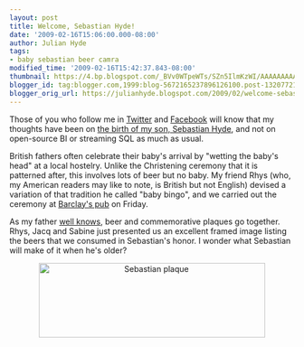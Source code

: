```yaml
---
layout: post
title: Welcome, Sebastian Hyde!
date: '2009-02-16T15:06:00.000-08:00'
author: Julian Hyde
tags:
- baby sebastian beer camra
modified_time: '2009-02-16T15:42:37.843-08:00'
thumbnail: https://4.bp.blogspot.com/_BVv0WTpeWTs/SZn5IlmKzWI/AAAAAAAAAC8/PpFDp3Zde0E/s72-c/sebastian.jpg
blogger_id: tag:blogger.com,1999:blog-5672165237896126100.post-1320772154487808157
blogger_orig_url: https://julianhyde.blogspot.com/2009/02/welcome-sebastian-hyde.html
---
```


Those of you who follow me in
[Twitter](https://twitter.com/julianhyde) and
[Facebook](http://www.facebook.com/profile.php?id=706953192)
will know that my thoughts have been on
[the birth of my son, Sebastian Hyde](http://www.facebook.com/album.php?aid=65483&amp;id=706953192),
and not on open-source BI or streaming SQL as much as usual.

British fathers often celebrate their baby's arrival by "wetting the
baby's head" at a local hostelry. Unlike the Christening ceremony that
it is patterned after, this involves lots of beer but no baby. My
friend Rhys (who, my American readers may like to note, is British but
not English) devised a variation of that tradition he called "baby
bingo", and we carried out the ceremony at
[Barclay's pub](http://www.barclayspub.com/) on Friday.

As my father
[well knows](https://web.archive.org/web/20080115184417/http://www.expressandstar.com/2007/10/06/festival-pot-tribute-to-legend/),
beer and commemorative plaques go together. Rhys, Jacq and Sabine just
presented us an excellent framed image listing the beers that we
consumed in Sebastian's honor. I wonder what Sebastian will make of it
when he's older?

<a onblur="try {parent.deselectBloggerImageGracefully();} catch(e) {}"
  href="/assets/img/sebastian.jpg">
<img style="display:block; margin:0px auto 10px; text-align:center;cursor:pointer; cursor:hand;width: 400px; height: 132px;"
  src="/assets/img/sebastian.jpg" border="0"
  alt="Sebastian plaque" id="BLOGGER_PHOTO_ID_5303543962131942754" />
</a>

